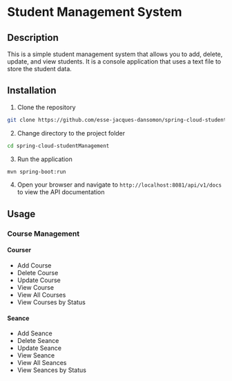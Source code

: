 # Student Management System

## Description
This is a simple student management system that allows you to add, delete, update, and view students. It is a console application that uses a text file to store the student data.

## Installation

1. Clone the repository
```bash
git clone https://github.com/esse-jacques-dansomon/spring-cloud-studentManagement.git
```

2. Change directory to the project folder
```bash
cd spring-cloud-studentManagement
```

3. Run the application
```bash
mvn spring-boot:run
```

4. Open your browser and navigate to `http://localhost:8081/api/v1/docs` to view the API documentation


## Usage

### Course Management

#### Courser 
- Add Course
- Delete Course
- Update Course
- View Course
- View All Courses
- View Courses by Status

#### Seance
- Add Seance
- Delete Seance
- Update Seance
- View Seance
- View All Seances
- View Seances by Status